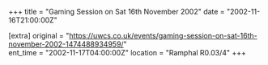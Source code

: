+++
title = "Gaming Session on Sat 16th November 2002"
date = "2002-11-16T21:00:00Z"

[extra]
original = "https://uwcs.co.uk/events/gaming-session-on-sat-16th-november-2002-1474488934959/"    
ent_time = "2002-11-17T04:00:00Z"
location = "Ramphal R0.03/4"
+++



